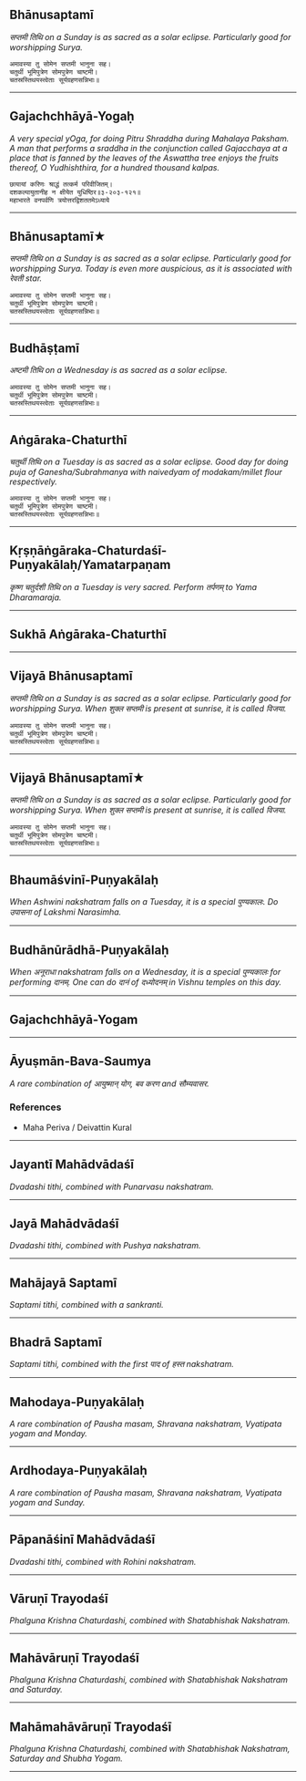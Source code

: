 ## Bhānusaptamī
_सप्तमी तिथि on a Sunday is as sacred as a solar eclipse. Particularly good for worshipping Surya._

```
अमावस्या तु सोमेन सप्तमी भानुना सह।
चतुर्थी भूमिपुत्रेण सोमपुत्रेण चाष्टमी।
चतस्रस्तिथयस्त्वेताः सूर्यग्रहणसन्निभाः॥
```

---
## Gajachchhāyā-Yogaḥ
_A very special yOga, for doing Pitru Shraddha during Mahalaya Paksham. A man that performs a sraddha in the conjunction called Gajacchaya at a place that is fanned by the leaves of the Aswattha tree enjoys the fruits thereof, O Yudhishthira, for a hundred thousand kalpas._

```
छायायां करिणः श्राद्धं तत्कर्म परिवीजितम्।
दशकल्पायुतानीह न क्षीयेत युधिष्ठिर॥३-२०३-१२१॥
महाभारते वनपर्वणि त्रयोत्तरद्विशततमेऽध्याये
```

---
## Bhānusaptamī★
_सप्तमी तिथि on a Sunday is as sacred as a solar eclipse. Particularly good for worshipping Surya. Today is even more auspicious, as it is associated with रेवती star._

```
अमावस्या तु सोमेन सप्तमी भानुना सह।
चतुर्थी भूमिपुत्रेण सोमपुत्रेण चाष्टमी।
चतस्रस्तिथयस्त्वेताः सूर्यग्रहणसन्निभाः॥
```

---
## Budhāṣṭamī
_अष्टमी तिथि on a Wednesday is as sacred as a solar eclipse._

```
अमावस्या तु सोमेन सप्तमी भानुना सह।
चतुर्थी भूमिपुत्रेण सोमपुत्रेण चाष्टमी।
चतस्रस्तिथयस्त्वेताः सूर्यग्रहणसन्निभाः॥
```

---
## Aṅgāraka-Chaturthī
_चतुर्थी तिथि on a Tuesday is as sacred as a solar eclipse. Good day for doing puja of Ganesha/Subrahmanya with naivedyam of modakam/millet flour respectively._

```
अमावस्या तु सोमेन सप्तमी भानुना सह।
चतुर्थी भूमिपुत्रेण सोमपुत्रेण चाष्टमी।
चतस्रस्तिथयस्त्वेताः सूर्यग्रहणसन्निभाः॥
```

---
## Kṛṣṇāṅgāraka-Chaturdaśī-Puṇyakālaḥ/Yamatarpaṇam
_कृष्ण चतुर्दशी तिथि on a Tuesday is very sacred. Perform तर्पणम् to Yama Dharamaraja._

---
## Sukhā Aṅgāraka-Chaturthī


---
## Vijayā Bhānusaptamī
_सप्तमी तिथि on a Sunday is as sacred as a solar eclipse. Particularly good for worshipping Surya. When शुक्ल सप्तमी is present at sunrise, it is called विजया._

```
अमावस्या तु सोमेन सप्तमी भानुना सह।
चतुर्थी भूमिपुत्रेण सोमपुत्रेण चाष्टमी।
चतस्रस्तिथयस्त्वेताः सूर्यग्रहणसन्निभाः॥
```

---
## Vijayā Bhānusaptamī★
_सप्तमी तिथि on a Sunday is as sacred as a solar eclipse. Particularly good for worshipping Surya. When शुक्ल सप्तमी is present at sunrise, it is called विजया._

```
अमावस्या तु सोमेन सप्तमी भानुना सह।
चतुर्थी भूमिपुत्रेण सोमपुत्रेण चाष्टमी।
चतस्रस्तिथयस्त्वेताः सूर्यग्रहणसन्निभाः॥
```

---
## Bhaumāśvinī-Puṇyakālaḥ
_When Ashwini nakshatram falls on a Tuesday, it is a special पुण्यकालः. Do उपासना of Lakshmi Narasimha._

---
## Budhānūrādhā-Puṇyakālaḥ
_When अनूराधा nakshatram falls on a Wednesday, it is a special पुण्यकालः for performing दानम्. One can do दानं of दध्योदनम् in Vishnu temples on this day._

---
## Gajachchhāyā-Yogam


---
## Āyuṣmān-Bava-Saumya
_A rare combination of आयुष्मान् योग, बव करण and सौम्यवासर._
### References
* Maha Periva / Deivattin Kural


---
## Jayantī Mahādvādaśī
_Dvadashi tithi, combined with Punarvasu nakshatram._

---
## Jayā Mahādvādaśī
_Dvadashi tithi, combined with Pushya nakshatram._

---
## Mahājayā Saptamī
_Saptami tithi, combined with a sankranti._

---
## Bhadrā Saptamī
_Saptami tithi, combined with the first पाद of हस्त nakshatram._

---
## Mahodaya-Puṇyakālaḥ
_A rare combination of Pausha masam, Shravana nakshatram, Vyatipata yogam and Monday._

---
## Ardhodaya-Puṇyakālaḥ
_A rare combination of Pausha masam, Shravana nakshatram, Vyatipata yogam and Sunday._

---
## Pāpanāśinī Mahādvādaśī
_Dvadashi tithi, combined with Rohini nakshatram._

---
## Vāruṇī Trayodaśī
_Phalguna Krishna Chaturdashi, combined with Shatabhishak Nakshatram._

---
## Mahāvāruṇī Trayodaśī
_Phalguna Krishna Chaturdashi, combined with Shatabhishak Nakshatram and Saturday._

---
## Mahāmahāvāruṇī Trayodaśī
_Phalguna Krishna Chaturdashi, combined with Shatabhishak Nakshatram, Saturday and Shubha Yogam._

---
